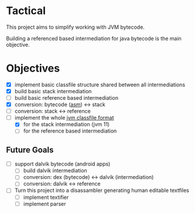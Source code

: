 # Tactical

This project aims to simplify working with JVM bytecode.

Building a referenced based intermediation for java bytecode is the main objective.

# Objectives
* [X] implement basic classfile structure shared between all intermediations
* [X] build basic stack intermediation
* [ ] build basic reference based intermediation
* [X] conversion: bytecode ([asm](https://asm.ow2.io/)) <-> stack
* [ ] conversion: stack <-> reference
* [ ] implement the whole [jvm classfile format](https://docs.oracle.com/javase/specs/jvms/se11/html/index.html)
  * [X] for the stack intermediation (jvm 11)
  * [ ] for the reference based intermediation

## Future Goals
* [ ] support dalvik bytecode (android apps)
  * [ ] build dalvik intermediation
  * [ ] conversion: dex (bytecode) <-> dalvik (intermediation)
  * [ ] conversion: dalvik <-> reference
* [ ] Turn this project into a disassambler generating human editable textfiles
  * [ ] implement textifier
  * [ ] implement parser
